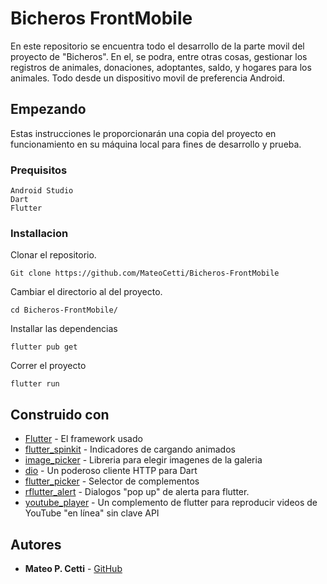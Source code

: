 # Bicheros FrontMobile

En este repositorio se encuentra todo el desarrollo de la parte movil del proyecto de "Bicheros". En el, se podra, entre otras cosas, gestionar los registros de animales, donaciones, adoptantes, saldo, y hogares para los animales. Todo desde un dispositivo movil de preferencia Android.

## Empezando

Estas instrucciones le proporcionarán una copia del proyecto en funcionamiento en su máquina local para fines de desarrollo y prueba.

### Prequisitos

```
Android Studio
Dart
Flutter
```

### Installacion

Clonar el repositorio.

```
Git clone https://github.com/MateoCetti/Bicheros-FrontMobile
```

Cambiar el directorio al del proyecto.

```
cd Bicheros-FrontMobile/
```

Installar las dependencias

```
flutter pub get
```

Correr el proyecto

```
flutter run
```

## Construido con

* [Flutter](http://www.dropwizard.io/1.0.2/docs/) - El framework usado
* [flutter_spinkit](https://pub.dev/packages/flutter_spinkit) - Indicadores de cargando animados
* [image_picker](https://pub.dev/packages/image_picker) - Libreria para elegir imagenes de la galeria
* [dio](https://pub.dev/packages/dio) - Un poderoso cliente HTTP para Dart
* [flutter_picker](https://pub.dev/packages/flutter_picker) - Selector de complementos
* [rflutter_alert](https://pub.dev/packages/rflutter_alert) - Dialogos "pop up" de alerta para flutter.
* [youtube_player](https://pub.dev/packages/youtube_player) - Un complemento de flutter para reproducir videos de YouTube "en línea" sin clave API

## Autores

* **Mateo P. Cetti** - [GitHub](https://github.com/MateoCetti)

